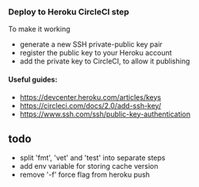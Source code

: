 ### Deploy to Heroku CircleCI step

To make it working

-   generate a new SSH private-public key pair
-   register the public key to your Heroku account
-   add the private key to CircleCI, to allow it publishing

#### Useful guides:

-   https://devcenter.heroku.com/articles/keys
-   https://circleci.com/docs/2.0/add-ssh-key/
-   https://www.ssh.com/ssh/public-key-authentication

## todo

-   split 'fmt', 'vet' and 'test' into separate steps
-   add env variable for storing cache version
-   remove '-f' force flag from heroku push
